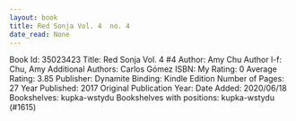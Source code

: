 ```yaml
---
layout: book
title: Red Sonja Vol. 4  no. 4
date_read: None
---
```


Book Id: 35023423
Title: Red Sonja Vol. 4 #4
Author: Amy Chu
Author l-f: Chu, Amy
Additional Authors: Carlos Gómez
ISBN: 
My Rating: 0
Average Rating: 3.85
Publisher: Dynamite
Binding: Kindle Edition
Number of Pages: 27
Year Published: 2017
Original Publication Year: 
Date Added: 2020/06/18
Bookshelves: kupka-wstydu
Bookshelves with positions: kupka-wstydu (#1615)

